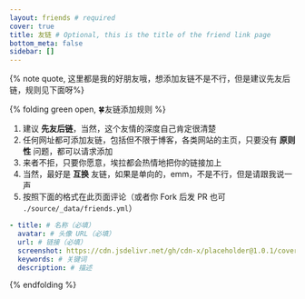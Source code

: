 ```yaml
---
layout: friends # required
cover: true
title: 友链 # Optional, this is the title of the friend link page
bottom_meta: false
sidebar: []
---
```


{% note quote, 这里都是我的好朋友哦，想添加友链不是不行，但是建议先友后链，规则见下面呀%}

<!-- more -->

{% folding green open, 🍀友链添加规则 %}
1. 建议 **先友后链**，当然，这个友情的深度自己肯定很清楚
2. 任何网址都可添加友链，包括但不限于博客，各类网站的主页，只要没有 **原则性** 问题，都可以请求添加
3. 来者不拒，只要你愿意，埃拉都会热情地把你的链接加上
4. 当然，最好是 **互换** 友链，如果是单向的，emm，不是不行，但是请跟我说一声
5. 按照下面的格式在此页面评论（或者你 Fork 后发 PR 也可 `./source/_data/friends.yml`）
```yaml
- title: # 名称（必填）
  avatar: # 头像 URL（必填）
  url: # 链接（必填）
  screenshot: https://cdn.jsdelivr.net/gh/cdn-x/placeholder@1.0.1/cover/76b86c0226ffd.svg # 截图 URL（必填）
  keywords: # 关键词
  description: # 描述
```
{% endfolding %}
